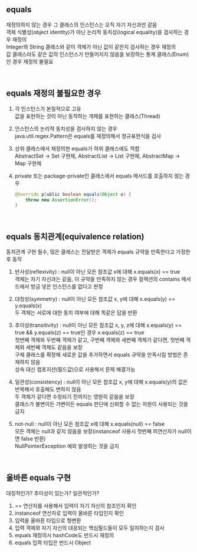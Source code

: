 ## equals
재정의하지 않는 경우 그 클래스의 인스턴스는 오직 자기 자신과만 같음  
객체 식별성(object identity)가 아닌 논리적 동치성(logical equality)을 검사하는 경우 재정의  
Integer와 String 클래스와 같이 객체가 아닌 값이 같은지 검사하는 경우 재정의  
값 클래스라도 같은 값의 인스턴스가 만들어지지 않음을 보장하는 통제 클래스(Enum)인 경우 재정의 불필요  

<br>

## equals 재정의 불필요한 경우
1. 각 인스턴스가 본질적으로 고유  
    값을 표현하는 것이 아닌 동작하는 개체를 표현하는 클래스(Thread)  

2. 인스턴스의 논리적 동치성을 검사하지 않는 경우  
    java.util.regex.Pattern은 equals를 재정의해서 정규표현식을 검사  

3. 상위 클래스에서 재정의한 equals가 하위 클래스에도 적합  
    AbstractSet -&gt; Set 구현체, AbstractList -&gt; List 구현체, AbstractMap -&gt; Map 구현체  

4. private 또는 package-private인 클래스에서 equals 메서드를 호출하지 않는 경우  
    ````java
    @Override p[ublic boolean equals(Object o) {
        throw new AssertionError();
    }
    ````

<br>

## equals 동치관계(equivalence relation)
동치관계 구현 필수, 많은 클래스는 전달받은 객체가 equals 규약을 만족한다고 가정한 후 동작  
  
1. 반사성(reflexivity) : null이 아닌 모든 참조값 x에 대해 x.equals(x) == true  
      객체는 자기 자신과는 같음, 이 규약을 만족하지 않는 경우 컬렉션의 contains 메서드에서 방금 넣은 인스턴스를 없다고 판정  
    
2. 대칭성(symmetry) : null이 아닌 모든 참조값 x, y에 대해 x.equals(y) == y.equals(x)  
      두 객체는 서로에 대한 동치 여부에 대해 똑같은 답을 반환  
    
3. 추이성(transitivity) : null이 아닌 모든 참조값 x, y, z에 대해 x.equals(y) == true && y.equals(z) == true인 경우 x.equals(z) == true  
      첫번째 객체와 두번째 객체가 같고, 구번째 객체와 세번째 객체가 같다면, 첫번째 객체와 세번째 객체도 같음을 보장  
      구체 클래스를 확장해 새로운 값을 추가하면서 equals 규약을 만족시킬 방법은 존재하지 않음  
      상속 대신 컴포지션(필드값)으로 사용해서 문제 해결가능  
     
4. 일관성(consistency) : null이 아닌 모든 참조값 x, y에 대해 x.equals(y)의 값은 반복해서 호출해도 변하지 않음  
      두 객체가 같다면 수정되기 전까지는 영원히 같음을 보장  
      클래스가 불변이든 가변이든 equals 판단에 신뢰할 수 없는 자원이 사용되는 것을 금지  
    
5. not-null : null이 아닌 모든 참조값 x에 대해 x.equals(null) == false  
      모든 객체는 null과 같지 않음을 보장(instanceof 사용시 첫번째 피연산자가 null이면 false 반환)  
      NullPointerException 예외 발생하는 것을 금지  

<br>

## 올바른 equals 구현
대칭적인가? 추이성이 있는가? 일관적인가?  

1. == 연산자를 사용해서 입력이 자기 자신의 참조인지 확인  
2. instanceof 연산자로 입력이 올바른 타입인지 확인  
3. 입력을 올바른 타입으로 형변환  
4. 입력 객체와 자기 자신의 대응되는 핵심필드들이 모두 일치하는지 검사  
5. equals 재정의시 hashCode도 반드시 재정의  
6. equals 입력 타입은 반드시 Object  

<br>

